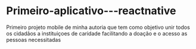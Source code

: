 # Primeiro-aplicativo---reactnative
Primeiro projeto mobile de minha autoria que tem como objetivo unir todos os cidadãos a instituiçoes de caridade facilitando a doação e o acesso as pessoas necessitadas
